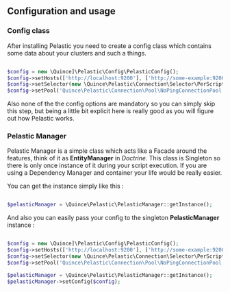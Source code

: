 ## Configuration and usage

### Config class
After installing Pelastic you need to create a config class which contains some data about your clusters and such a things.
```php

$config = new \Quince]\Pelastic\Config\PelasticConfig();
$config->setHosts(['http://localhost:9200'], ['http://some-example:9200']);
$config->setSelector(new \Quince\Pelastic\Connection\Selector\PerScriptRoundRobinSelector());
$config->setPool('Quince\Pelastic\Connection\Pool\NoPingConnectionPool');

```
Also none of the the config options are mandatory so you can simply skip this step, but being a little bit explicit here
is really good as you will figure out how Pelastic works.

### Pelastic Manager
Pelastic Manager is a simple class which acts like a Facade around the features, think of it as **EntityManager** in *Doctrine*. This
class is Singleton so there is only once instance of it during your script execution. If you are using a Dependency Manager and container
your life would be really easier.

You can get the instance simply like this :
```php

$pelasticManager = \Quince\Pelastic\PelasticManager::getInstance();

```

And also you can easily pass your config to the singleton **PelasticManager** instance :

```php

$config = new \Quince]\Pelastic\Config\PelasticConfig();
$config->setHosts(['http://localhost:9200'], ['http://some-example:9200']);
$config->setSelector(new \Quince\Pelastic\Connection\Selector\PerScriptRoundRobinSelector());
$config->setPool('Quince\Pelastic\Connection\Pool\NoPingConnectionPool');

$pelasticManager = \Quince\Pelastic\PelasticManager::getInstance();
$pelasticManager->setConfig($config);

```


